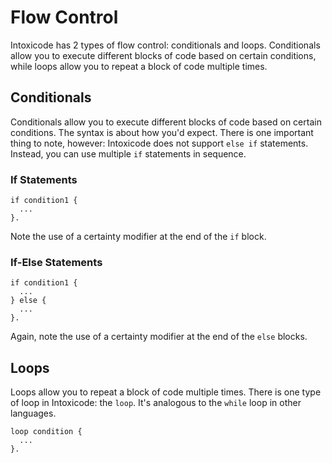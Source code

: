 # Flow Control
Intoxicode has 2 types of flow control: conditionals and loops. Conditionals allow you to execute different blocks of code based on certain conditions, while loops allow you to repeat a block of code multiple times.

## Conditionals
Conditionals allow you to execute different blocks of code based on certain conditions. The syntax is about how you'd expect. There is one important thing to note, however: Intoxicode does not support `else if` statements. Instead, you can use multiple `if` statements in sequence.

### If Statements
```intox
if condition1 {
  ...
}.
```

Note the use of a certainty modifier at the end of the `if` block.

### If-Else Statements
```intox
if condition1 {
  ...
} else {
  ...
}.
```

Again, note the use of a certainty modifier at the end of the `else` blocks.

## Loops
Loops allow you to repeat a block of code multiple times. There is one type of loop in Intoxicode: the `loop`. It's analogous to the `while` loop in other languages.

```intox
loop condition {
  ...
}.
```
